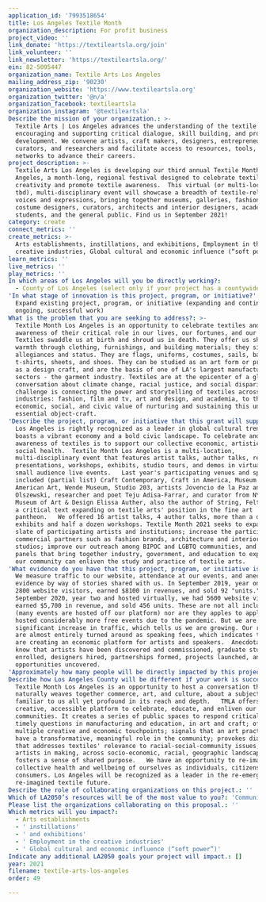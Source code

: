 ```yaml
---
application_id: '7993518654'
title: Los Angeles Textile Month
organization_description: For profit business
project_video: ''
link_donate: 'https://textileartsla.org/join'
link_volunteer: ''
link_newsletter: 'https://textileartsla.org/'
ein: 82-5095447
organization_name: Textile Arts Los Angeles
mailing_address_zip: '90230'
organization_website: 'https://www.textileartsla.org'
organization_twitter: '@n/a'
organization_facebook: textileartsla
organization_instagram: '@textileartsla'
Describe the mission of your organization.: >-
  Textile Arts | Los Angeles advances the understanding of the textile arts by
  encouraging and supporting critical dialogue, skill building, and professional
  development. We convene artists, craft makers, designers, entrepreneurs,
  curators, and researchers and facilitate access to resources, tools, and
  networks to advance their careers. 
project_description: >-
  Textile Arts Los Angeles is developing our third annual Textile Month Los
  Angeles, a month-long, regional festival designed to celebrate textile
  creativity and promote textile awareness.  This virtual (or multi-location,
  tbd), multi-disciplinary event will showcase a breadth of textile-related
  voices and expressions, bringing together museums, galleries, fashion and
  costume designers, curators, architects and interior designers, academia,
  students, and the general public. Find us in September 2021!
category: create
connect_metrics: ''
create_metrics: >-
  Arts establishments, instillations, and exhibitions, Employment in the
  creative industries, Global cultural and economic influence (“soft power”)
learn_metrics: ''
live_metrics: ''
play_metrics: ''
In which areas of Los Angeles will you be directly working?:
  - County of Los Angeles (select only if your project has a countywide benefit)
'In what stage of innovation is this project, program, or initiative?': >-
  Expand existing project, program, or initiative (expanding and continuing
  ongoing, successful work)
What is the problem that you are seeking to address?: >-
  Textile Month Los Angeles is an opportunity to celebrate textiles and raise
  awareness of their critical role in our lives, our fortunes, and our futures.
  Textiles swaddle us at birth and shroud us in death. They offer us shelter and
  warmth through clothing, furnishings, and building materials; they signal
  allegiances and status. They are flags, uniforms, costumes, sails, band
  t-shirts, sheets, and shoes. They can be studied as an art form or practiced
  as a design craft, and are the basis of one of LA's largest manufacturing
  sectors - the garment industry. Textiles are at the epicenter of a global
  conversation about climate change, racial justice, and social disparities. Our
  challenge is connecting the power and storytelling of textiles across
  industries: fashion, film and tv, art and design, and academia, to the
  economic, social, and civic value of nurturing and sustaining this universal,
  essential object-craft. 
'Describe the project, program, or initiative that this grant will support to address the problem identified.': >-
  Los Angeles is rightly recognized as a leader in global cultural trends and
  boasts a vibrant economy and a bold civic landscape. To celebrate and promote
  awareness of textiles is to support our collective economic, artistic, and
  social health.  Textile Month Los Angeles is a multi-location,
  multi-disciplinary event that features artist talks, author talks, research
  presentations, workshops, exhibits, studio tours, and demos in virtual and
  small audience live events.   Last year's participating venues and speakers
  included (partial list) Craft Contemporary, Craft in America, Museum of Latin
  American Art, Wende Museum, Studio 203, artists Jovencio de la Paz and Michael
  Olszewski, researcher and poet Teju Adisa-Farrar, and curator from NYC's
  Museum of Art & Design Elissa Auther, also the author of String, Felt, Thread,
  a critical text expanding on textile arts' position in the fine art
  pantheon.   We offered 16 artist talks, 4 author talks, more than a dozen
  exhibits and half a dozen workshops. Textile Month 2021 seeks to expand our
  slate of participating artists and institutions; increase the participation of
  commercial partners such as fashion brands, architecture and interior design
  studios; improve our outreach among BIPOC and LGBTQ communities, and add more
  panels that bring together industry, government, and education to explore how
  our community can enliven the study and practice of textile arts.
'What evidence do you have that this project, program, or initiative is or will be successful, and how will you define and measure success?': >-
  We measure traffic to our website, attendance at our events, and anecdotal
  evidence by way of stories shared with us. In September 2019, year one, we had
  2800 website visitors, earned $8100 in revenues, and sold 92 "units." In
  September 2020, year two and hosted virtually, we had 5600 website visitors,
  earned $5,700 in revenue, and sold 456 units. These are not all inclusive
  (many events are hosted off our platform) nor are they apples to apples, as we
  hosted considerably more free events due to the pandemic. But we are showing a
  significant increase in traffic, which tells us we are growing. Our revenues
  are almost entirely turned around as speaking fees, which indicates that we
  are creating an economic platform for artists and speakers.  Anecdotally, we
  know that artists have been discovered and commissioned, graduate students
  enrolled, designers hired, partnerships formed, projects launched, and
  opportunities uncovered. 
'Approximately how many people will be directly impacted by this project, program, or initiative?': '250'
Describe how Los Angeles County will be different if your work is successful.: >-
  Textile Month Los Angeles is an opportunity to host a conversation that
  naturally weaves together commerce, art, and culture, about a subject that is
  familiar to us all yet profound in its reach and depth.   TMLA offers a
  creative, accessible platform to celebrate, educate, and enliven our
  communities. It creates a series of public spaces to respond critically to
  timely questions in manufacturing and education, in art and craft; offers
  multiple creative and economic touchpoints; signals that an art practice can
  have a transformative, meaningful role in the community; provokes dialogue
  that addresses textiles' relevance to racial-social-community issues; engages
  artists in making, across socio-economic, racial, geographic landscapes;
  fosters a sense of shared purpose.   We have an opportunity to re-imagine the
  collective health and wellbeing of ourselves as individuals, citizens, and
  consumers. Los Angeles will be recognized as a leader in the re-emergence of
  re-imagined textile future.
Describe the role of collaborating organizations on this project.: ''
Which of LA2050’s resources will be of the most value to you?: 'Communications support,Capacity-building and training'
Please list the organizations collaborating on this proposal.: ''
Which metrics will you impact?:
  - Arts establishments
  - ' instillations'
  - ' and exhibitions'
  - ' Employment in the creative industries'
  - ' Global cultural and economic influence (“soft power”)'
Indicate any additional LA2050 goals your project will impact.: []
year: 2021
filename: textile-arts-los-angeles
order: 49

---
```

